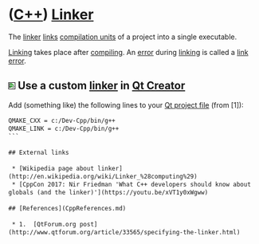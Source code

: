 # ([C++](Cpp.md)) [Linker](CppLinker.md)

The [linker](CppLinker.md) [links](CppLink.md) [compilation
units](CppUnit.md) of a project into a single executable.

[Linking](CppLink.md) takes place after [compiling](CppCompiler.md). An
[error](CppError.md) during [linking](CppLink.md) is called a [link
error](CppLinkError.md).

## ![Qt Creator](PicQtCreator.png) Use a custom [linker](CppLinker.md) in [Qt Creator](CppQtCreator.md)

Add (something like) the following lines to your [Qt project
file](CppQtProjectFile.md) (from \[1\]):

```
QMAKE_CXX = c:/Dev-Cpp/bin/g++
QMAKE_LINK = c:/Dev-Cpp/bin/g++
``` 

## External links

 * [Wikipedia page about linker](http://en.wikipedia.org/wiki/Linker_%28computing%29)
 * [CppCon 2017: Nir Friedman 'What C++ developers should know about globals (and the linker)'](https://youtu.be/xVT1y0xWgww)

## [References](CppReferences.md)

 * 1.  [QtForum.org post](http://www.qtforum.org/article/33565/specifying-the-linker.html)
